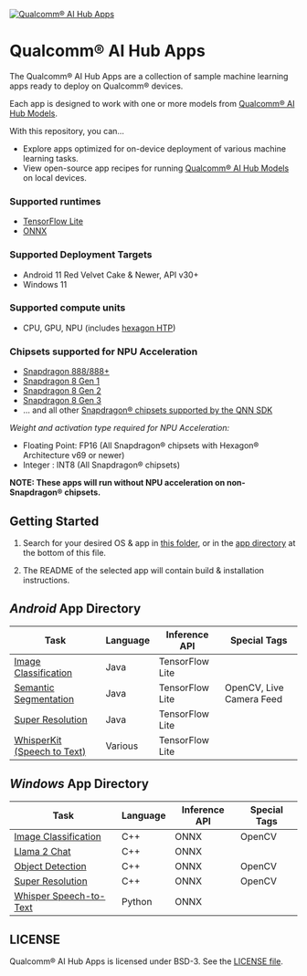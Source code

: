 [![Qualcomm® AI Hub Apps](https://qaihub-public-assets.s3.us-west-2.amazonaws.com/qai-hub-models/quic-logo.jpg)](https://aihub.qualcomm.com)

# Qualcomm® AI Hub Apps

The Qualcomm® AI Hub Apps are a collection of sample machine learning apps ready to deploy on Qualcomm® devices.

Each app is designed to work with one or more models from [Qualcomm® AI Hub Models](https://aihub.qualcomm.com/).

With this repository, you can...
* Explore apps optimized for on-device deployment of various machine learning tasks.
* View open-source app recipes for running [Qualcomm® AI Hub Models](https://aihub.qualcomm.com/) on local devices.

### Supported runtimes
* [TensorFlow Lite](https://www.tensorflow.org/lite)
* [ONNX](https://onnxruntime.ai/)

### Supported Deployment Targets
* Android 11 Red Velvet Cake & Newer, API v30+
* Windows 11

### Supported compute units
* CPU, GPU, NPU (includes [hexagon HTP](https://developer.qualcomm.com/hardware/qualcomm-innovators-development-kit/ai-resources-overview/ai-hardware-cores-accelerators))

### Chipsets supported for NPU Acceleration
* [Snapdragon 888/888+](https://www.qualcomm.com/products/mobile/snapdragon/smartphones/snapdragon-8-series-mobile-platforms/snapdragon-888-5g-mobile-platform)
* [Snapdragon 8 Gen 1](https://www.qualcomm.com/products/mobile/snapdragon/smartphones/snapdragon-8-series-mobile-platforms/snapdragon-8-gen-1-mobile-platform)
* [Snapdragon 8 Gen 2](https://www.qualcomm.com/products/mobile/snapdragon/smartphones/snapdragon-8-series-mobile-platforms/snapdragon-8-gen-2-mobile-platform)
* [Snapdragon 8 Gen 3](https://www.qualcomm.com/products/mobile/snapdragon/smartphones/snapdragon-8-series-mobile-platforms/snapdragon-8-gen-3-mobile-platform)
* ... and all other [Snapdragon® chipsets supported by the QNN SDK](https://docs.qualcomm.com/bundle/publicresource/topics/80-63442-50/overview.html#supported-snapdragon-devices)

_Weight and activation type required for NPU Acceleration:_
* Floating Point: FP16 (All Snapdragon® chipsets with Hexagon® Architecture v69 or newer)
* Integer : INT8 (All Snapdragon® chipsets)

__NOTE: These apps will run without NPU acceleration on non-Snapdragon® chipsets.__

## Getting Started

1. Search for your desired OS & app in [this folder](apps), or in the [app directory](#app-directory) at the bottom of this file.

2. The README of the selected app will contain build & installation instructions.

## _Android_ App Directory

| Task | Language | Inference API | Special Tags |
| -- | -- | -- | -- |
| [Image Classification](apps/android/ImageClassification) | Java | TensorFlow Lite |
| [Semantic Segmentation](apps/android/SemanticSegmentation) |  Java | TensorFlow Lite | OpenCV, Live Camera Feed |
| [Super Resolution](apps/android/SuperResolution) | Java | TensorFlow Lite |
| [WhisperKit (Speech to Text)](https://github.com/argmaxinc/WhisperKitAndroid) | Various | TensorFlow Lite |

## _Windows_ App Directory

| Task | Language | Inference API | Special Tags |
| -- | -- | -- | -- |
| [Image Classification](apps/windows/cpp/Classification) | C++ | ONNX | OpenCV |
| [Llama 2 Chat](apps/windows/cpp/ChatApp) | C++ | ONNX |
| [Object Detection](apps/windows/cpp/ObjectDetection) | C++ | ONNX | OpenCV |
| [Super Resolution](apps/windows/cpp/SuperResolution) | C++ | ONNX | OpenCV |
| [Whisper Speech-to-Text](apps/windows/python/Whisper) | Python | ONNX |

## LICENSE

Qualcomm® AI Hub Apps is licensed under BSD-3. See the [LICENSE file](../LICENSE).
